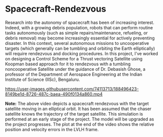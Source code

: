 # Spacecraft-Rendezvous
Research into the autonomy of spacecraft has been of increasing interest. Indeed, with a growing debris population, robots that can perform routine tasks autonomously (such as simple repairs/maintenance, refueling, or debris removal) may become increasingly essential for actively preventing disaster. In this context, several autonomous missions to uncooperative targets (which generally can be tumbling and orbiting the Earth elliptically) will require rendezvous and docking procedures. In this project, I've worked on designing a Control Scheme for a Thrust vectoring Satellite using Koopman based approach for it to rendezvous with a tumbling noncooperative Satellite under the guidance of Dr. Debasish Ghose, a professor of the Department of Aerospace Engineering at the Indian Institute of Science (IISc),
Bengaluru. 

https://user-images.githubusercontent.com/74113713/188496423-8149be1d-8726-487c-baea-490f0134a860.mp4

**Note:** The above video depicts a spacecraft rendezvous with the target satellite moving in an elliptical orbit. It has been assumed that the chaser satellite knows the trajectory of the target satellite. This simulation is performed at an early stage of the project. The model will be upgraded as the project progresses. The plot at the end of the video shows the relative position and velocity errors in the LVLH frame. 
